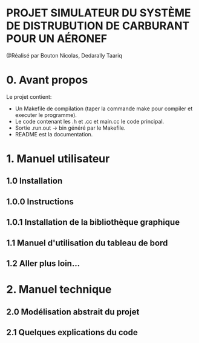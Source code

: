 # PROJET SIMULATEUR DU SYSTÈME DE DISTRUBUTION DE CARBURANT POUR UN AÉRONEF

@Réalisé par Bouton Nicolas, Dedarally Taariq

# 0. Avant propos
Le projet contient:

 - Un Makefile de compilation (taper la commande make pour compiler et executer le programme).
 - Le code contenant les .h et .cc et main.cc le code principal.
 - Sortie .run.out -> bin généré par le Makefile.
 - README est la documentation.

# 1. Manuel utilisateur

## 1.0 Installation 

## 1.0.0 Instructions 

## 1.0.1 Installation de la bibliothèque graphique 

## 1.1 Manuel d'utilisation du tableau de bord

## 1.2 Aller plus loin... 

# 2. Manuel technique

## 2.0 Modélisation abstrait du projet 

## 2.1 Quelques explications du code

